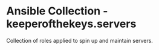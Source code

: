 # Ansible Collection - keeperofthekeys.servers

Collection of roles applied to spin up and maintain servers.
